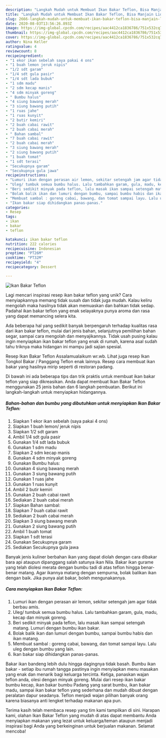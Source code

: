 ```yaml
---
description: "Langkah Mudah untuk Membuat Ikan Bakar Teflon, Bisa Manjain Lidah"
title: "Langkah Mudah untuk Membuat Ikan Bakar Teflon, Bisa Manjain Lidah"
slug: 2666-langkah-mudah-untuk-membuat-ikan-bakar-teflon-bisa-manjain-lidah
date: 2020-08-03T13:56:26.893Z
image: https://img-global.cpcdn.com/recipes/aac4412ca1836786/751x532cq70/ikan-bakar-teflon-foto-resep-utama.jpg
thumbnail: https://img-global.cpcdn.com/recipes/aac4412ca1836786/751x532cq70/ikan-bakar-teflon-foto-resep-utama.jpg
cover: https://img-global.cpcdn.com/recipes/aac4412ca1836786/751x532cq70/ikan-bakar-teflon-foto-resep-utama.jpg
author: Nina Keller
ratingvalue: 4
reviewcount: 8
recipeingredient:
- "1 ekor ikan sebelah saya pakai 4 ons"
- "1 buah lemon jeruk nipis"
- "1/2 sdt garam"
- "1/4 sdt gula pasir"
- "1/4 sdt lada bubuk"
- "1 sdm madu"
- "2 sdm kecap manis"
- "4 sdm minyak goreng"
- " Bumbu halus"
- "4 siung bawang merah"
- "3 siung bawang putih"
- "1 ruas jahe"
- "1 ruas kunyit"
- "2 butir kemiri"
- "2 buah cabai rawit"
- "2 buah cabai merah"
- " Bahan sambal"
- "7 buah cabai rawit"
- "2 buah cabai merah"
- "3 siung bawang merah"
- "2 siung bawang putih"
- "1 buah tomat"
- "1 sdt terasi"
- "Secukupnya garam"
- "Secukupnya gula jawa"
recipeinstructions:
- "Lumuri ikan dengan perasan air lemon, sekitar setengah jam agar tidak berbau amis."
- "Uleg/ tumbuk semua bumbu halus. Lalu tambahkan garam, gula, madu, kecap dan minyak goreng."
- "Beri sedikit minyak pada teflon, lalu masak ikan sampai setengah matang. Lumuri dengan bumbu ikan bakar."
- "Bolak balik ikan dan lumuri dengan bumbu, sampai bumbu habis dan ikan matang."
- "Membuat sambal : goreng cabai, bawang, dan tomat sampai layu. Lalu uleg dengan bumbu yang lain."
- "Ikan bakar siap dihidangkan panas-panas."
categories:
- Resep
tags:
- ikan
- bakar
- teflon

katakunci: ikan bakar teflon 
nutrition: 222 calories
recipecuisine: Indonesian
preptime: "PT26M"
cooktime: "PT32M"
recipeyield: "4"
recipecategory: Dessert

---
```



![Ikan Bakar Teflon](https://img-global.cpcdn.com/recipes/aac4412ca1836786/751x532cq70/ikan-bakar-teflon-foto-resep-utama.jpg)

Lagi mencari inspirasi resep ikan bakar teflon yang unik? Cara menyiapkannya memang tidak susah dan tidak juga mudah. Kalau keliru mengolah maka hasilnya tidak akan memuaskan dan bahkan tidak sedap. Padahal ikan bakar teflon yang enak selayaknya punya aroma dan rasa yang dapat memancing selera kita.

Ada beberapa hal yang sedikit banyak berpengaruh terhadap kualitas rasa dari ikan bakar teflon, mulai dari jenis bahan, selanjutnya pemilihan bahan segar, sampai cara mengolah dan menyajikannya. Tidak usah pusing kalau ingin menyiapkan ikan bakar teflon yang enak di rumah, karena asal sudah tahu triknya maka hidangan ini mampu jadi sajian spesial.

Resep Ikan Bakar Teflon Assalamualaikum wr.wb. Lihat juga resep Ikan Tongkol Bakar / Panggang Teflon enak lainnya. Resep cara membuat ikan bakar yang hasilnya mirip seperti di restoran padang.


Di bawah ini ada beberapa tips dan trik praktis untuk membuat ikan bakar teflon yang siap dikreasikan. Anda dapat membuat Ikan Bakar Teflon menggunakan 25 jenis bahan dan 6 langkah pembuatan. Berikut ini langkah-langkah untuk menyiapkan hidangannya.

<!--inarticleads1-->

##### Bahan-bahan dan bumbu yang dibutuhkan untuk menyiapkan Ikan Bakar Teflon:

1. Siapkan 1 ekor ikan sebelah (saya pakai 4 ons)
1. Siapkan 1 buah lemon/ jeruk nipis
1. Siapkan 1/2 sdt garam
1. Ambil 1/4 sdt gula pasir
1. Gunakan 1/4 sdt lada bubuk
1. Gunakan 1 sdm madu
1. Siapkan 2 sdm kecap manis
1. Gunakan 4 sdm minyak goreng
1. Gunakan  Bumbu halus:
1. Gunakan 4 siung bawang merah
1. Gunakan 3 siung bawang putih
1. Gunakan 1 ruas jahe
1. Gunakan 1 ruas kunyit
1. Ambil 2 butir kemiri
1. Gunakan 2 buah cabai rawit
1. Sediakan 2 buah cabai merah
1. Siapkan  Bahan sambal:
1. Siapkan 7 buah cabai rawit
1. Sediakan 2 buah cabai merah
1. Siapkan 3 siung bawang merah
1. Gunakan 2 siung bawang putih
1. Ambil 1 buah tomat
1. Siapkan 1 sdt terasi
1. Gunakan Secukupnya garam
1. Sediakan Secukupnya gula jawa


Banyak jenis kuliner berbahan ikan yang dapat diolah dengan cara dibakar bara api ataupun dipanggang salah satunya ikan Nila. Bakar ikan gurame yang telah diolesi merata dengan bumbu tadi di atas teflon hingga benar-benar matang. Agar ikannya matang dengan sempurna, bolak balikan ikan dengan baik. Jika punya alat bakar, boleh mengunakannya. 

<!--inarticleads2-->

##### Cara menyiapkan Ikan Bakar Teflon:

1. Lumuri ikan dengan perasan air lemon, sekitar setengah jam agar tidak berbau amis.
1. Uleg/ tumbuk semua bumbu halus. Lalu tambahkan garam, gula, madu, kecap dan minyak goreng.
1. Beri sedikit minyak pada teflon, lalu masak ikan sampai setengah matang. Lumuri dengan bumbu ikan bakar.
1. Bolak balik ikan dan lumuri dengan bumbu, sampai bumbu habis dan ikan matang.
1. Membuat sambal : goreng cabai, bawang, dan tomat sampai layu. Lalu uleg dengan bumbu yang lain.
1. Ikan bakar siap dihidangkan panas-panas.


Bakar ikan bandeng lebih dulu hingga dagingnya tidak basah. Bumbu ikan bakar - setiap ibu rumah tangga pastinya ingin menyiapkan menu masakan yang enak dan menarik bagi keluarga tercinta. Ketiga, panaskan wajan teflon anda, olesi dengan minyak goreng. Mulai dari resep ikan bakar bumbu kecap, ikan bakar bumbu Padang yang sarat bumbu, ikan bakar madu, sampai ikan bakar teflon yang sederhana dan mudah dibuat dengan peralatan dapur seadanya. Teflon menjadi wajan pilihan banyak orang karena biasanya anti lengket terhadap makanan apa pun. 

Terima kasih telah membaca resep yang tim kami tampilkan di sini. Harapan kami, olahan Ikan Bakar Teflon yang mudah di atas dapat membantu Anda menyiapkan makanan yang lezat untuk keluarga/teman ataupun menjadi inspirasi bagi Anda yang berkeinginan untuk berjualan makanan. Selamat mencoba!
